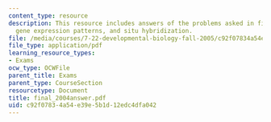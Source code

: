 ```yaml
---
content_type: resource
description: This resource includes answers of the problems asked in final exam on
  gene expression patterns, and situ hybridization.
file: /media/courses/7-22-developmental-biology-fall-2005/c92f07834a54e39e5b1d12edc4dfa042_final_2004answer.pdf
file_type: application/pdf
learning_resource_types:
- Exams
ocw_type: OCWFile
parent_title: Exams
parent_type: CourseSection
resourcetype: Document
title: final_2004answer.pdf
uid: c92f0783-4a54-e39e-5b1d-12edc4dfa042
---
```

